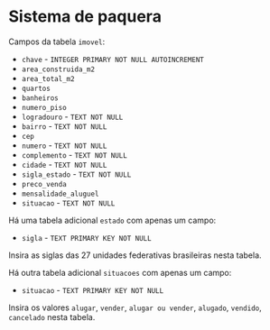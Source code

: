 # Sistema de paquera

Campos da tabela `imovel`:

* `chave` - `INTEGER PRIMARY NOT NULL AUTOINCREMENT`
* `area_construida_m2`
* `area_total_m2`
* `quartos`
* `banheiros`
* `numero_piso`
* `logradouro` - `TEXT NOT NULL`
* `bairro` - `TEXT NOT NULL`
* `cep`
* `numero` - `TEXT NOT NULL`
* `complemento` - `TEXT NOT NULL`
* `cidade` - `TEXT NOT NULL`
* `sigla_estado` - `TEXT NOT NULL`
* `preco_venda`
* `mensalidade_aluguel`
* `situacao` - `TEXT NOT NULL`

Há uma tabela adicional `estado` com apenas um campo:

* `sigla` - `TEXT PRIMARY KEY NOT NULL`

Insira as siglas das 27 unidades federativas brasileiras nesta tabela.

Há outra tabela adicional `situacoes` com apenas um campo:

* `situacao` - `TEXT PRIMARY KEY NOT NULL`

Insira os valores `alugar`, `vender`, `alugar ou vender`, `alugado`, `vendido`, `cancelado` nesta tabela.